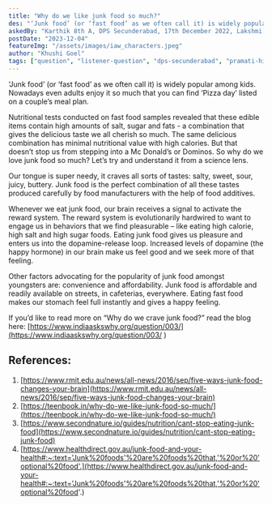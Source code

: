 ```yaml
---
title: "Why do we like junk food so much?"
des: "‘Junk food’ (or ‘fast food’ as we often call it) is widely popular among kids. Nowadays even adults enjoy it so much that you can find ‘Pizza day’ listed on a couple’s meal plan. "
askedBy: "Karthik 8th A, DPS Secunderabad, 17th December 2022, Lakshmi.GV, 8th A, Hamsika K, 7th std, Pramati Hill View Academy"
postDate: "2023-12-04"
featureImg: "/assets/images/iaw_characters.jpeg"
author: "Khushi Goel"
tags: ["question", "listener-question", "dps-secunderabad", "pramati-hillview-academy"]
---
```

‘Junk food’ (or ‘fast food’ as we often call it) is widely popular among kids. Nowadays even adults enjoy it so much that you can find ‘Pizza day’ listed on a couple’s meal plan. 

Nutritional tests conducted on fast food samples revealed that these edible items contain high amounts of salt, sugar and fats - a combination that gives the delicious taste we all cherish so much. The same delicious combination has minimal nutritional value with high calories. But that doesn’t stop us from stepping into a Mc Donald’s or Dominos. So why do we love junk food so much? Let’s try and understand it from a science lens. 

Our tongue is super needy, it craves all sorts of tastes: salty, sweet, sour, juicy, buttery. Junk food is the perfect combination of all these tastes produced carefully by food manufacturers with the help of food additives. 

Whenever we eat junk food, our brain receives a signal to activate the reward system. The reward system is evolutionarily hardwired to want to engage us in behaviors that we find pleasurable – like eating high calorie, high salt and high sugar foods. Eating junk food gives us pleasure and enters us into the dopamine-release loop.  Increased levels of dopamine (the happy hormone) in our brain make us feel good and we seek more of that feeling. 

Other factors advocating for the popularity of junk food amongst youngsters are: convenience and affordability. Junk food is affordable and readily available on streets, in cafeterias, everywhere. Eating fast food makes our stomach feel full instantly and gives a happy feeling. 

If you’d like to read more on “Why do we crave junk food?” read the blog here: [https://www.indiaaskswhy.org/question/003/](https://www.indiaaskswhy.org/question/003/
)

## References: 
1. [https://www.rmit.edu.au/news/all-news/2016/sep/five-ways-junk-food-changes-your-brain](https://www.rmit.edu.au/news/all-news/2016/sep/five-ways-junk-food-changes-your-brain)
1. [https://teenbook.in/why-do-we-like-junk-food-so-much/](https://teenbook.in/why-do-we-like-junk-food-so-much/)
1. [https://www.secondnature.io/guides/nutrition/cant-stop-eating-junk-food](https://www.secondnature.io/guides/nutrition/cant-stop-eating-junk-food)
1. [https://www.healthdirect.gov.au/junk-food-and-your-health#:~:text='Junk%20foods'%20are%20foods%20that,'%20or%20'optional%20food'.](https://www.healthdirect.gov.au/junk-food-and-your-health#:~:text='Junk%20foods'%20are%20foods%20that,'%20or%20'optional%20food'.)

